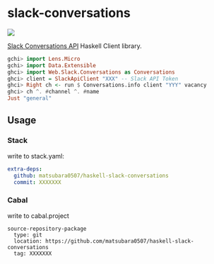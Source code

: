 # slack-conversations

![](https://github.com/matsubara0507/haskell-slack-conversations/workflows/verify/badge.svg?branch=master)

[Slack Conversations API](https://api.slack.com/docs/conversations-api) Haskell Client library.


```Haskell
gchi> import Lens.Micro
gchi> import Data.Extensible
ghci> import Web.Slack.Conversations as Conversations
ghci> client = SlackApiClient "XXX" -- Slack API Token
ghci> Right ch <- run $ Conversations.info client "YYY" vacancy
ghci> ch ^. #channel ^. #name
Just "general"
```

## Usage

### Stack

write to stack.yaml:

```yaml
extra-deps:
  github: matsubara0507/haskell-slack-conversations
  commit: XXXXXXX
```

### Cabal

write to cabal.project

```cabal
source-repository-package
  type: git
  location: https://github.com/matsubara0507/haskell-slack-conversations
  tag: XXXXXXX
```
